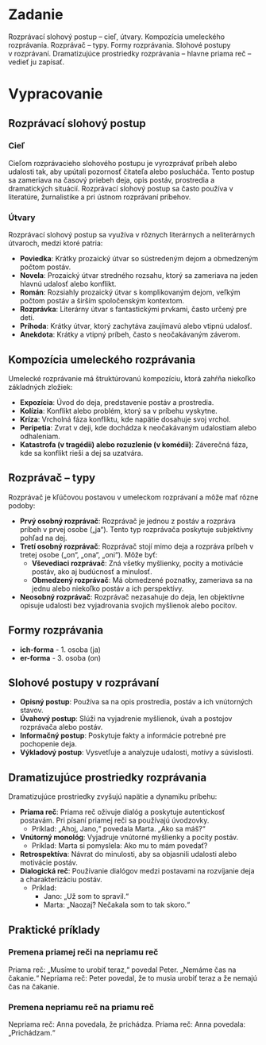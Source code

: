 # Zadanie

Rozprávací slohový postup – cieľ, útvary. Kompozícia umeleckého rozprávania. Rozprávač – typy. Formy rozprávania. Slohové postupy v rozprávaní. Dramatizujúce prostriedky rozprávania – hlavne priama reč – vedieť ju zapísať.

# Vypracovanie

## Rozprávací slohový postup

### Cieľ
Cieľom rozprávacieho slohového postupu je vyrozprávať príbeh alebo udalosti tak, aby upútali pozornosť čitateľa alebo poslucháča. Tento postup sa zameriava na časový priebeh deja, opis postáv, prostredia a dramatických situácií. Rozprávací slohový postup sa často používa v literatúre, žurnalistike a pri ústnom rozprávaní príbehov.

### Útvary
Rozprávací slohový postup sa využíva v rôznych literárnych a neliterárnych útvaroch, medzi ktoré patria:
- **Poviedka**: Krátky prozaický útvar so sústredeným dejom a obmedzeným počtom postáv.
- **Novela**: Prozaický útvar stredného rozsahu, ktorý sa zameriava na jeden hlavnú udalosť alebo konflikt.
- **Román**: Rozsiahly prozaický útvar s komplikovaným dejom, veľkým počtom postáv a širším spoločenským kontextom.
- **Rozprávka**: Literárny útvar s fantastickými prvkami, často určený pre deti.
- **Príhoda**: Krátky útvar, ktorý zachytáva zaujímavú alebo vtipnú udalosť.
- **Anekdota**: Krátky a vtipný príbeh, často s neočakávaným záverom.

## Kompozícia umeleckého rozprávania
Umelecké rozprávanie má štruktúrovanú kompozíciu, ktorá zahŕňa niekoľko základných zložiek:
- **Expozícia**: Úvod do deja, predstavenie postáv a prostredia.
- **Kolízia**: Konflikt alebo problém, ktorý sa v príbehu vyskytne.
- **Kríza**: Vrcholná fáza konfliktu, kde napätie dosahuje svoj vrchol.
- **Peripetia**: Zvrat v deji, kde dochádza k neočakávaným udalostiam alebo odhaleniam.
- **Katastrofa (v tragédii) alebo rozuzlenie (v komédii)**: Záverečná fáza, kde sa konflikt rieši a dej sa uzatvára.

## Rozprávač – typy
Rozprávač je kľúčovou postavou v umeleckom rozprávaní a môže mať rôzne podoby:
- **Prvý osobný rozprávač**: Rozprávač je jednou z postáv a rozpráva príbeh v prvej osobe („ja“). Tento typ rozprávača poskytuje subjektívny pohľad na dej.
- **Tretí osobný rozprávač**: Rozprávač stojí mimo deja a rozpráva príbeh v tretej osobe („on“, „ona“, „oni“). Môže byť:
  - **Vševediaci rozprávač**: Zná všetky myšlienky, pocity a motivácie postáv, ako aj budúcnosť a minulosť.
  - **Obmedzený rozprávač**: Má obmedzené poznatky, zameriava sa na jednu alebo niekoľko postáv a ich perspektívy.
- **Neosobný rozprávač**: Rozprávač nezasahuje do deja, len objektívne opisuje udalosti bez vyjadrovania svojich myšlienok alebo pocitov.

## Formy rozprávania
- **ich-forma** - 1. osoba (ja)
- **er-forma** - 3. osoba (on)

## Slohové postupy v rozprávaní
- **Opisný postup**: Používa sa na opis prostredia, postáv a ich vnútorných stavov.
- **Úvahový postup**: Slúži na vyjadrenie myšlienok, úvah a postojov rozprávača alebo postáv.
- **Informačný postup**: Poskytuje fakty a informácie potrebné pre pochopenie deja.
- **Výkladový postup**: Vysvetľuje a analyzuje udalosti, motívy a súvislosti.

## Dramatizujúce prostriedky rozprávania
Dramatizujúce prostriedky zvyšujú napätie a dynamiku príbehu:
- **Priama reč**: Priama reč oživuje dialóg a poskytuje autentickosť postavám. Pri písaní priamej reči sa používajú úvodzovky.
  - Príklad: „Ahoj, Jano,“ povedala Marta. „Ako sa máš?“
- **Vnútorný monológ**: Vyjadruje vnútorné myšlienky a pocity postáv.
  - Príklad: Marta si pomyslela: Ako mu to mám povedať?
- **Retrospektíva**: Návrat do minulosti, aby sa objasnili udalosti alebo motivácie postáv.
- **Dialogická reč**: Používanie dialógov medzi postavami na rozvíjanie deja a charakterizáciu postáv.
  - Príklad: 
    - Jano: „Už som to spravil.“
    - Marta: „Naozaj? Nečakala som to tak skoro.“

## Praktické príklady

### Premena priamej reči na nepriamu reč
Priama reč:
„Musíme to urobiť teraz,“ povedal Peter. „Nemáme čas na čakanie.“
Nepriama reč:
Peter povedal, že to musia urobiť teraz a že nemajú čas na čakanie.

### Premena nepriamu reč na priamu reč
Nepriama reč:
Anna povedala, že prichádza.
Priama reč:
Anna povedala: „Prichádzam.“